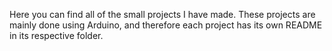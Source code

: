 Here you can find all of the small projects I have made. These projects are mainly done using Arduino, and therefore each project has its own README in its respective folder.
